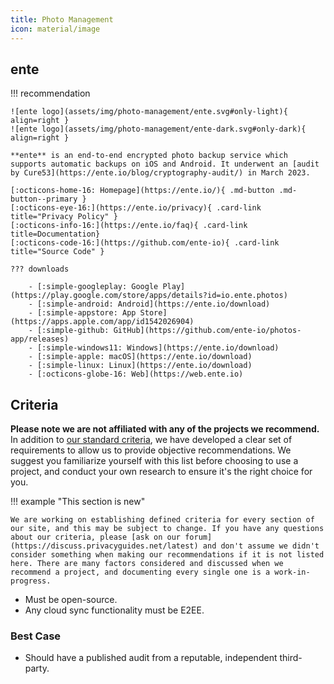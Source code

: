 ```yaml
---
title: Photo Management
icon: material/image
---
```


## ente

!!! recommendation

    ![ente logo](assets/img/photo-management/ente.svg#only-light){ align=right }
    ![ente logo](assets/img/photo-management/ente-dark.svg#only-dark){ align=right }

    **ente** is an end-to-end encrypted photo backup service which supports automatic backups on iOS and Android. It underwent an [audit by Cure53](https://ente.io/blog/cryptography-audit/) in March 2023.

    [:octicons-home-16: Homepage](https://ente.io/){ .md-button .md-button--primary }
    [:octicons-eye-16:](https://ente.io/privacy){ .card-link title="Privacy Policy" }
    [:octicons-info-16:](https://ente.io/faq){ .card-link title=Documentation}
    [:octicons-code-16:](https://github.com/ente-io){ .card-link title="Source Code" }

    ??? downloads

        - [:simple-googleplay: Google Play](https://play.google.com/store/apps/details?id=io.ente.photos)
        - [:simple-android: Android](https://ente.io/download)
        - [:simple-appstore: App Store](https://apps.apple.com/app/id1542026904)
        - [:simple-github: GitHub](https://github.com/ente-io/photos-app/releases)
        - [:simple-windows11: Windows](https://ente.io/download)
        - [:simple-apple: macOS](https://ente.io/download)
        - [:simple-linux: Linux](https://ente.io/download)
        - [:octicons-globe-16: Web](https://web.ente.io)

## Criteria

**Please note we are not affiliated with any of the projects we recommend.** In addition to [our standard criteria](about/criteria.md), we have developed a clear set of requirements to allow us to provide objective recommendations. We suggest you familiarize yourself with this list before choosing to use a project, and conduct your own research to ensure it's the right choice for you.

!!! example "This section is new"

    We are working on establishing defined criteria for every section of our site, and this may be subject to change. If you have any questions about our criteria, please [ask on our forum](https://discuss.privacyguides.net/latest) and don't assume we didn't consider something when making our recommendations if it is not listed here. There are many factors considered and discussed when we recommend a project, and documenting every single one is a work-in-progress.

- Must be open-source.
- Any cloud sync functionality must be E2EE.

### Best Case

- Should have a published audit from a reputable, independent third-party.
